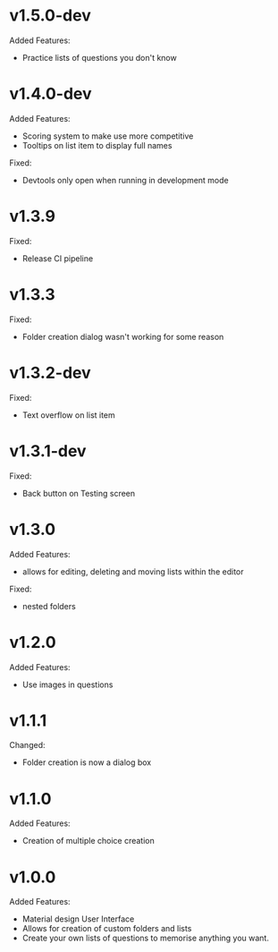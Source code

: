 # v1.5.0-dev

Added Features:

- Practice lists of questions you don't know

# v1.4.0-dev

Added Features:

- Scoring system to make use more competitive
- Tooltips on list item to display full names

Fixed:

- Devtools only open when running in development mode

# v1.3.9

Fixed:

- Release CI pipeline

# v1.3.3

Fixed:

- Folder creation dialog wasn't working for some reason

# v1.3.2-dev

Fixed:

- Text overflow on list item

# v1.3.1-dev

Fixed:

- Back button on Testing screen

# v1.3.0

Added Features:

- allows for editing, deleting and moving lists within the editor

Fixed:

- nested folders

# v1.2.0

Added Features:

- Use images in questions

# v1.1.1

Changed:

- Folder creation is now a dialog box

# v1.1.0

Added Features:

- Creation of multiple choice creation

# v1.0.0

Added Features:

- Material design User Interface
- Allows for creation of custom folders and lists
- Create your own lists of questions to memorise anything you want.

